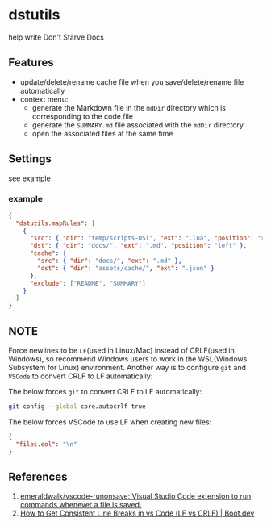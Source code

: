 # dstutils

help write Don't Starve Docs

## Features

- update/delete/rename cache file when you save/delete/rename file automatically
- context menu:
  - generate the Markdown file in the `mdDir` directory which is corresponding to the code file
  - generate the `SUMMARY.md` file associated with the `mdDir` directory
  - open the associated files at the same time

## Settings

see example

### example

```json
{
  "dstutils.mapRules": [
    {
      "src": { "dir": "temp/scripts-DST", "ext": ".lua", "position": "right" },
      "dst": { "dir": "docs/", "ext": ".md", "position": "left" },
      "cache": {
        "src": { "dir": "docs/", "ext": ".md" },
        "dst": { "dir": "assets/cache/", "ext": ".json" }
      },
      "exclude": ["README", "SUMMARY"]
    }
  ]
}
```

## NOTE

Force newlines to be `LF`(used in Linux/Mac) instead of CRLF(used in Windows), so recommend Windows users to work in the WSL(Windows Subsystem for Linux) environment. Another way is to configure `git` and `VSCode` to convert CRLF to LF automatically:

The below forces `git` to convert CRLF to LF automatically:

```bash
git config --global core.autocrlf true
```

The below forces VSCode to use LF when creating new files:

```json
{
  "files.eol": "\n"
}
```

## References

1. [emeraldwalk/vscode-runonsave: Visual Studio Code extension to run commands whenever a file is saved.](https://github.com/emeraldwalk/vscode-runonsave)
2. [How to Get Consistent Line Breaks in vs Code (LF vs CRLF) | Boot.dev](https://blog.boot.dev/clean-code/line-breaks-vs-code-lf-vs-crlf/)
